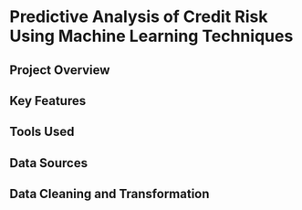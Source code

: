 # Predictive Analysis of Credit Risk Using Machine Learning Techniques
## Project Overview
## Key Features
## Tools Used
## Data Sources
## Data Cleaning and Transformation
